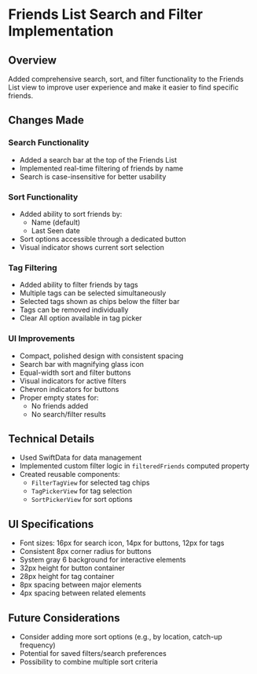 # Friends List Search and Filter Implementation

## Overview
Added comprehensive search, sort, and filter functionality to the Friends List view to improve user experience and make it easier to find specific friends.

## Changes Made

### Search Functionality
- Added a search bar at the top of the Friends List
- Implemented real-time filtering of friends by name
- Search is case-insensitive for better usability

### Sort Functionality
- Added ability to sort friends by:
  - Name (default)
  - Last Seen date
- Sort options accessible through a dedicated button
- Visual indicator shows current sort selection

### Tag Filtering
- Added ability to filter friends by tags
- Multiple tags can be selected simultaneously
- Selected tags shown as chips below the filter bar
- Tags can be removed individually
- Clear All option available in tag picker

### UI Improvements
- Compact, polished design with consistent spacing
- Search bar with magnifying glass icon
- Equal-width sort and filter buttons
- Visual indicators for active filters
- Chevron indicators for buttons
- Proper empty states for:
  - No friends added
  - No search/filter results

## Technical Details
- Used SwiftData for data management
- Implemented custom filter logic in `filteredFriends` computed property
- Created reusable components:
  - `FilterTagView` for selected tag chips
  - `TagPickerView` for tag selection
  - `SortPickerView` for sort options

## UI Specifications
- Font sizes: 16px for search icon, 14px for buttons, 12px for tags
- Consistent 8px corner radius for buttons
- System gray 6 background for interactive elements
- 32px height for button container
- 28px height for tag container
- 8px spacing between major elements
- 4px spacing between related elements

## Future Considerations
- Consider adding more sort options (e.g., by location, catch-up frequency)
- Potential for saved filters/search preferences
- Possibility to combine multiple sort criteria 